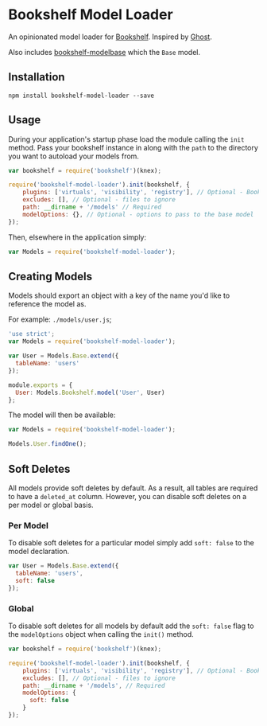 # Bookshelf Model Loader

An opinionated model loader for [Bookshelf](http://bookshelfjs.org/).
Inspired by [Ghost](https://github.com/TryGhost/Ghost).

Also includes [bookshelf-modelbase](https://www.npmjs.com/package/bookshelf-modelbase) which the `Base` model.

## Installation

`npm install bookshelf-model-loader --save`

## Usage

During your application's startup phase load the module calling the `init` method. Pass your bookshelf instance in along with the `path` to the directory you want to autoload your models from.

```javascript
var bookshelf = require('bookshelf')(knex);

require('bookshelf-model-loader').init(bookshelf, {
    plugins: ['virtuals', 'visibility', 'registry'], // Optional - Bookshelf plugins to load. Defaults to loading the 'virtuals', 'visibility' & 'registry' plugins
    excludes: [], // Optional - files to ignore
    path: __dirname + '/models' // Required
    modelOptions: {}, // Optional - options to pass to the base model
});
```

Then, elsewhere in the application simply:

```javascript
var Models = require('bookshelf-model-loader');
```

## Creating Models
Models should export an object with a key of the name you'd like to reference the model as.

For example: `./models/user.js`;

```javascript
'use strict';
var Models = require('bookshelf-model-loader');

var User = Models.Base.extend({
  tableName: 'users'
});

module.exports = {
  User: Models.Bookshelf.model('User', User)
};
```
The model will then be available:

```javascript
var Models = require('bookshelf-model-loader');

Models.User.findOne();
```

## Soft Deletes
All models provide soft deletes by default. As a result, all tables are required to have a `deleted_at` column. However, you can disable soft deletes on a per model or global basis.

### Per Model
To disable soft deletes for a particular model simply add `soft: false` to the model declaration.

```javascript
var User = Models.Base.extend({
  tableName: 'users',
  soft: false
});
```

### Global
To disable soft deletes for all models by default add the `soft: false` flag to the `modelOptions` object when calling the `init()` method.

```javascript
var bookshelf = require('bookshelf')(knex);

require('bookshelf-model-loader').init(bookshelf, {
    plugins: ['virtuals', 'visibility', 'registry'], // Optional - Bookshelf plugins to load. Defaults to loading the 'virtuals', 'visibility' & 'registry' plugins
    excludes: [], // Optional - files to ignore
    path: __dirname + '/models', // Required
    modelOptions: {
      soft: false
    }
});
```
